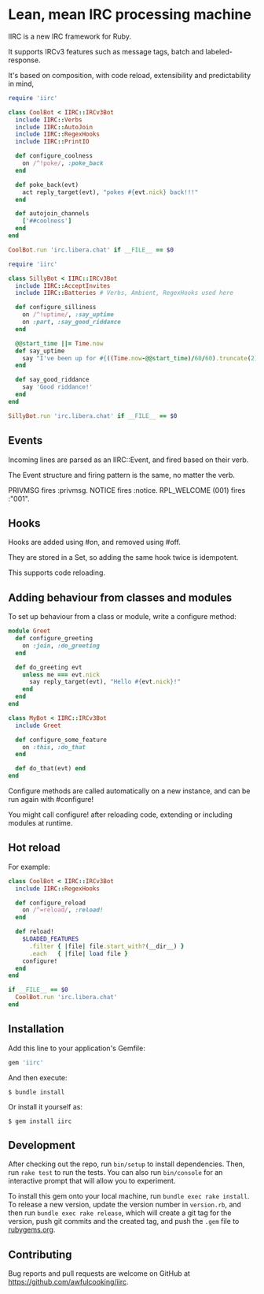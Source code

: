 # Lean, mean IRC processing machine

IIRC is a new IRC framework for Ruby.

It supports IRCv3 features such as message tags, batch and labeled-response.

It's based on composition, with code reload, extensibility and predictability in mind,

```ruby
require 'iirc'

class CoolBot < IIRC::IRCv3Bot
  include IIRC::Verbs
  include IIRC::AutoJoin
  include IIRC::RegexHooks
  include IIRC::PrintIO

  def configure_coolness
    on /^!poke/, :poke_back
  end

  def poke_back(evt)
    act reply_target(evt), "pokes #{evt.nick} back!!!"
  end

  def autojoin_channels
    ['##coolness']
  end
end

CoolBot.run 'irc.libera.chat' if __FILE__ == $0
```

```ruby
require 'iirc'

class SillyBot < IIRC::IRCv3Bot
  include IIRC::AcceptInvites
  include IIRC::Batteries # Verbs, Ambient, RegexHooks used here

  def configure_silliness
    on /^!uptime/, :say_uptime
    on :part, :say_good_riddance
  end

  @@start_time ||= Time.now
  def say_uptime
    say "I've been up for #{((Time.now-@@start_time)/60/60).truncate(2)} hours"
  end

  def say_good_riddance
    say 'Good riddance!'
  end
end

SillyBot.run 'irc.libera.chat' if __FILE__ == $0
```

## Events

Incoming lines are parsed as an IIRC::Event, and fired based on their verb.

The Event structure and firing pattern is the same, no matter the verb.

PRIVMSG fires :privmsg. NOTICE fires :notice. RPL_WELCOME (001) fires :"001".

## Hooks

Hooks are added using #on, and removed using #off.

They are stored in a Set, so adding the same hook twice is idempotent.

This supports code reloading.

## Adding behaviour from classes and modules

To set up behaviour from a class or module, write a configure method:

```ruby
module Greet
  def configure_greeting
    on :join, :do_greeting
  end

  def do_greeting evt
    unless me === evt.nick
      say reply_target(evt), "Hello #{evt.nick}!"
    end
  end
end

class MyBot < IIRC::IRCv3Bot
  include Greet

  def configure_some_feature
    on :this, :do_that
  end

  def do_that(evt) end
end
```

Configure methods are called automatically on a new instance, and can be run again with #configure!

You might call configure! after reloading code, extending or including modules at runtime.

## Hot reload

For example:

```ruby
class CoolBot < IIRC::IRCv3Bot
  include IIRC::RegexHooks

  def configure_reload
    on /^=reload/, :reload!
  end

  def reload!
    $LOADED_FEATURES
      .filter { |file| file.start_with?(__dir__) }
      .each   { |file| load file }
    configure!
  end
end

if __FILE__ == $0
  CoolBot.run 'irc.libera.chat'
end
```

## Installation

Add this line to your application's Gemfile:

```ruby
gem 'iirc'
```

And then execute:

    $ bundle install

Or install it yourself as:

    $ gem install iirc

## Development

After checking out the repo, run `bin/setup` to install dependencies. Then, run `rake test` to run the tests. You can also run `bin/console` for an interactive prompt that will allow you to experiment.

To install this gem onto your local machine, run `bundle exec rake install`. To release a new version, update the version number in `version.rb`, and then run `bundle exec rake release`, which will create a git tag for the version, push git commits and the created tag, and push the `.gem` file to [rubygems.org](https://rubygems.org).

## Contributing

Bug reports and pull requests are welcome on GitHub at https://github.com/awfulcooking/iirc.
